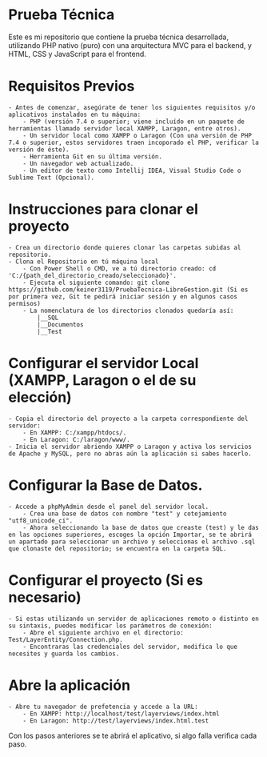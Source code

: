 # Prueba Técnica
Este es mi repositorio que contiene la prueba técnica desarrollada, utilizando PHP nativo (puro) con una arquitectura MVC para el backend, y HTML, CSS y JavaScript para el frontend.

# Requisitos Previos
    - Antes de comenzar, asegúrate de tener los siguientes requisitos y/o aplicativos instalados en tu máquina:
        - PHP (versión 7.4 o superior; viene incluído en un paquete de herramientas llamado servidor local XAMPP, Laragon, entre otros).
        - Un servidor local como XAMPP o Laragon (Con una versión de PHP 7.4 o superior, estos servidores traen incoporado el PHP, verificar la versión de éste).
        - Herramienta Git en su última versión.
        - Un navegador web actualizado.
        - Un editor de texto como Intellij IDEA, Visual Studio Code o Sublime Text (Opcional).

# Instrucciones para clonar el proyecto
    - Crea un directorio donde quieres clonar las carpetas subidas al repositorio.
    - Clona el Repositorio en tú máquina local
        - Con Power Shell o CMD, ve a tú directorio creado: cd 'C:/{path_del_directorio_creado/seleccionado}'.
        - Ejecuta el siguiente comando: git clone https://github.com/keiner3119/PruebaTecnica-LibreGestion.git (Si es por primera vez, Git te pedirá iniciar sesión y en algunos casos permisos)
        - La nomenclatura de los directorios clonados quedaría así:
            |__SQL
            |__Documentos
            |__Test

# Configurar el servidor Local (XAMPP, Laragon o el de su elección)
    - Copia el directorio del proyecto a la carpeta correspondiente del servidor:
        - En XAMPP: C:/xampp/htdocs/.
        - En Laragon: C:/laragon/www/.
    - Inicia el servidor abriendo XAMPP o Laragon y activa los servicios de Apache y MySQL, pero no abras aún la aplicación si sabes hacerlo.
    
# Configurar la Base de Datos.
    - Accede a phpMyAdmin desde el panel del servidor local.
        - Crea una base de datos con nombre "test" y cotejamiento "utf8_unicode_ci".
        - Ahora seleccionando la base de datos que creaste (test) y le das en las opciones superiores, escoges la opción Importar, se te abrirá un apartado para seleccionar un archivo y seleccionas el archivo .sql que clonaste del repositorio; se encuentra en la carpeta SQL.

# Configurar el proyecto (Si es necesario)
    - Si estas utilizando un servidor de aplicaciones remoto o distinto en su sintaxis, puedes modificar los parámetros de conexión:
        - Abre el siguiente archivo en el directorio: Test/LayerEntity/Connection.php.
        - Encontraras las credenciales del servidor, modifica lo que necesites y guarda los cambios.

# Abre la aplicación
    - Abre tu navegador de prefetencia y accede a la URL:
        - En XAMPP: http://localhost/test/layerviews/index.html
        - En Laragon: http://test/layerviews/index.html.test

Con los pasos anteriores se te abrirá el aplicativo, si algo falla verifica cada paso.

